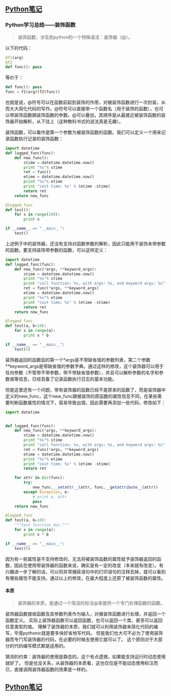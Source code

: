 ## [Python笔记](https://billy0920.github.io/python_tips)
### Python学习总结——装饰函数
> 装饰函数，涉及到python的一个特殊语法：装饰器（@）。

以下的代码：
```python
@f1(arg)
@f2
def func(): pass
```
等价于：
```python
def func(): pass
func = f1(arg)(f2(func))
```
也就是说，@符号可以在函数前起到装饰的作用，对被装饰函数进行一次封装，从而大大简化代码的写作。@符号可以直接带一个函数名（用于装饰的函数），也可以带装饰函数跟装饰函数的参数。@可以叠加，其顺序是从最接近被装饰函数的装饰器开始解析，从下往上（这种教科书式的说法真是无趣）。

装饰函数，可以看作是第一个参数为被装饰函数的函数。我们可以定义一个用来记录函数执行记录的装饰函数：
```python
import datetime
def logged_func(func):
    def new_func():
        stime = datetime.datetime.now()
        print "%s"% stime
        ret = func()
        etime = datetime.datetime.now()
        print "%s"% etime
        print "cost time: %s" % (etime -stime)
        return ret
    return new_func

@logged_func
def test():
    for x in range(100):
        print x

if __name__ == "__main__":
    test()
```
上述例子中的装饰器，还没有支持对函数参数的解析，因此只能用于装饰未带参数的函数。要支持装饰带参数的函数，可以这样定义：
```python
import datetime
def logged_func(func):
    def new_func(*args, **keyword_args):
        stime = datetime.datetime.now()
        print "%s"% stime
        print "call function: %s, with args: %s, and keyword args: %s" % (func.__name__, args, keyword_args)
        ret = func(*args, **keyword_args)
        etime = datetime.datetime.now()
        print "%s"% etime
        print "cost time: %s" % (etime -stime)
        return ret
    return new_func

@logged_func
def test(a, b=10):
    for x in range(a):
        print x * b

if __name__ == "__main__":
    test(5)
```
装饰器返回的函数函的第一个*args是不带缺省值的参数列表，第二个参数**keyword_args是带缺省值的参数字典。通过这样的修改，这个装饰器可以用于任何参数（不管带不带参数，带不带缺省值参数），并且可以解析参数的名字和参数值等信息，已经具备了记录函数执行日志的基本功能。

但是这里还有一个问题，带有装饰器的函数已经不是原来的函数了，而是装饰器中定义的new_func，这个new_func跟被装饰的原函数的属性信息不同，在某些需要判断函数属性的情况下，容易导致出错。因此需要再添加一些代码，修改如下：
```python
import datetime


def logged_func(func):
    def new_func(*args, **keyword_args):
        stime = datetime.datetime.now()
        print "%s"% stime
        print "call function: %s, with args: %s, and keyword args: %s" % (func.__name__, args, keyword_args)
        ret = func(*args, **keyword_args)
        etime = datetime.datetime.now()
        print "%s"% etime
        print "cost time: %s" % (etime -stime)
        return ret

    for attr in dir(func):
        try:
            new_func.__setattr__(attr, func.__getattribute__(attr))
        except Exception, e:
            # print e, attr
            pass
    return new_func

@logged_func
def test(a, b=10):
    """test function doc."""
    for x in range(a):
        print x * b

if __name__ == "__main__":
    test(5)

```
因为有一些属性是不支持修改的，无法将被装饰函数的属性赋予装饰器返回的函数，因此在使用带装饰器的函数来说，确实是有一定的改变（本来就有改变）。有兴趣进一步了解的话，可以将异常捕获语句中的打印语句的注释去掉，就可以看到有哪些属性不能支持。通过以上的修改，在最大程度上还原了被装饰函数的属性。

#### 本质
> 装饰器的本质，是通过一个简洁的标注@来提供一个专门处理函数的函数。

装饰器函数接收函数及其参数列表作为输入，对被装饰函数进行处理，并返回一个函数定义。
实际上装饰器函数可以返回函数，也可以返回一个类，甚至可以返回任意类型的值。
理解了装饰器的本质，我们就可以利用装饰器来简化代码的编写，毕竟pythonic就是要多快好省地写代码。
但是我们也大可不必为了使用装饰器而专门写装饰器的代码，在必要的时候去使用它就可以了。
这个原则对于大部分的代码编写模式都是适用的。

猜测的约束：装饰器的使用是静态的。这个有点遗憾，如果能支持运行时动态使用就好了。
但是也没关系，从装饰器的本质看，这也仅仅是不能动态使用标注而已，直接调用装饰器函数的效果是一样的。

## [Python笔记](https://billy0920.github.io/python_tips)

